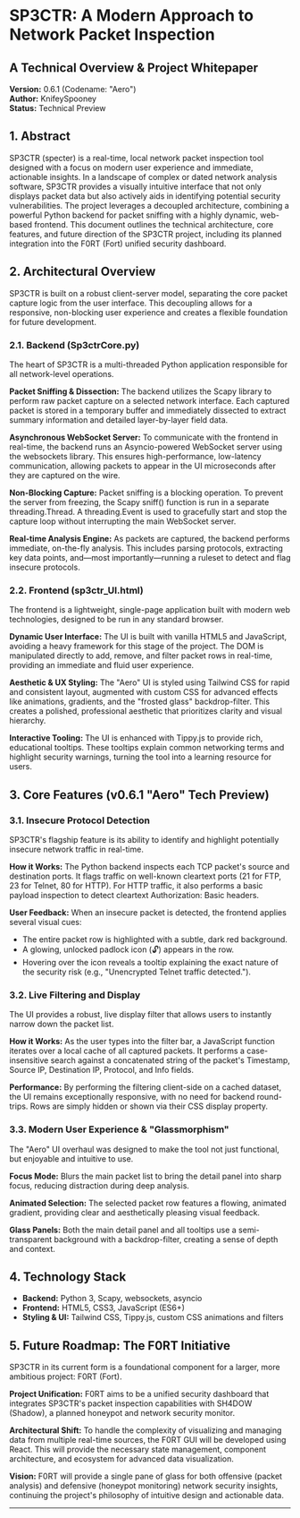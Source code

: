 # SP3CTR: A Modern Approach to Network Packet Inspection
## A Technical Overview & Project Whitepaper

**Version:** 0.6.1 (Codename: "Aero")  
**Author:** KnifeySpooney  
**Status:** Technical Preview

## 1. Abstract

SP3CTR (specter) is a real-time, local network packet inspection tool designed with a focus on modern user experience and immediate, actionable insights. In a landscape of complex or dated network analysis software, SP3CTR provides a visually intuitive interface that not only displays packet data but also actively aids in identifying potential security vulnerabilities. The project leverages a decoupled architecture, combining a powerful Python backend for packet sniffing with a highly dynamic, web-based frontend. This document outlines the technical architecture, core features, and future direction of the SP3CTR project, including its planned integration into the F0RT (Fort) unified security dashboard.

## 2. Architectural Overview

SP3CTR is built on a robust client-server model, separating the core packet capture logic from the user interface. This decoupling allows for a responsive, non-blocking user experience and creates a flexible foundation for future development.

### 2.1. Backend (Sp3ctrCore.py)

The heart of SP3CTR is a multi-threaded Python application responsible for all network-level operations.

**Packet Sniffing & Dissection:** The backend utilizes the Scapy library to perform raw packet capture on a selected network interface. Each captured packet is stored in a temporary buffer and immediately dissected to extract summary information and detailed layer-by-layer field data.

**Asynchronous WebSocket Server:** To communicate with the frontend in real-time, the backend runs an Asyncio-powered WebSocket server using the websockets library. This ensures high-performance, low-latency communication, allowing packets to appear in the UI microseconds after they are captured on the wire.

**Non-Blocking Capture:** Packet sniffing is a blocking operation. To prevent the server from freezing, the Scapy sniff() function is run in a separate threading.Thread. A threading.Event is used to gracefully start and stop the capture loop without interrupting the main WebSocket server.

**Real-time Analysis Engine:** As packets are captured, the backend performs immediate, on-the-fly analysis. This includes parsing protocols, extracting key data points, and—most importantly—running a ruleset to detect and flag insecure protocols.

### 2.2. Frontend (sp3ctr_UI.html)

The frontend is a lightweight, single-page application built with modern web technologies, designed to be run in any standard browser.

**Dynamic User Interface:** The UI is built with vanilla HTML5 and JavaScript, avoiding a heavy framework for this stage of the project. The DOM is manipulated directly to add, remove, and filter packet rows in real-time, providing an immediate and fluid user experience.

**Aesthetic & UX Styling:** The "Aero" UI is styled using Tailwind CSS for rapid and consistent layout, augmented with custom CSS for advanced effects like animations, gradients, and the "frosted glass" backdrop-filter. This creates a polished, professional aesthetic that prioritizes clarity and visual hierarchy.

**Interactive Tooling:** The UI is enhanced with Tippy.js to provide rich, educational tooltips. These tooltips explain common networking terms and highlight security warnings, turning the tool into a learning resource for users.

## 3. Core Features (v0.6.1 "Aero" Tech Preview)

### 3.1. Insecure Protocol Detection

SP3CTR's flagship feature is its ability to identify and highlight potentially insecure network traffic in real-time.

**How it Works:** The Python backend inspects each TCP packet's source and destination ports. It flags traffic on well-known cleartext ports (21 for FTP, 23 for Telnet, 80 for HTTP). For HTTP traffic, it also performs a basic payload inspection to detect cleartext Authorization: Basic headers.

**User Feedback:** When an insecure packet is detected, the frontend applies several visual cues:

- The entire packet row is highlighted with a subtle, dark red background.
- A glowing, unlocked padlock icon (🔓) appears in the row.
- Hovering over the icon reveals a tooltip explaining the exact nature of the security risk (e.g., "Unencrypted Telnet traffic detected.").

### 3.2. Live Filtering and Display

The UI provides a robust, live display filter that allows users to instantly narrow down the packet list.

**How it Works:** As the user types into the filter bar, a JavaScript function iterates over a local cache of all captured packets. It performs a case-insensitive search against a concatenated string of the packet's Timestamp, Source IP, Destination IP, Protocol, and Info fields.

**Performance:** By performing the filtering client-side on a cached dataset, the UI remains exceptionally responsive, with no need for backend round-trips. Rows are simply hidden or shown via their CSS display property.

### 3.3. Modern User Experience & "Glassmorphism"

The "Aero" UI overhaul was designed to make the tool not just functional, but enjoyable and intuitive to use.

**Focus Mode:** Blurs the main packet list to bring the detail panel into sharp focus, reducing distraction during deep analysis.

**Animated Selection:** The selected packet row features a flowing, animated gradient, providing clear and aesthetically pleasing visual feedback.

**Glass Panels:** Both the main detail panel and all tooltips use a semi-transparent background with a backdrop-filter, creating a sense of depth and context.

## 4. Technology Stack

- **Backend:** Python 3, Scapy, websockets, asyncio
- **Frontend:** HTML5, CSS3, JavaScript (ES6+)
- **Styling & UI:** Tailwind CSS, Tippy.js, custom CSS animations and filters

## 5. Future Roadmap: The F0RT Initiative

SP3CTR in its current form is a foundational component for a larger, more ambitious project: F0RT (Fort).

**Project Unification:** F0RT aims to be a unified security dashboard that integrates SP3CTR's packet inspection capabilities with SH4DOW (Shadow), a planned honeypot and network security monitor.

**Architectural Shift:** To handle the complexity of visualizing and managing data from multiple real-time sources, the F0RT GUI will be developed using React. This will provide the necessary state management, component architecture, and ecosystem for advanced data visualization.

**Vision:** F0RT will provide a single pane of glass for both offensive (packet analysis) and defensive (honeypot monitoring) network security insights, continuing the project's philosophy of intuitive design and actionable data.

---
